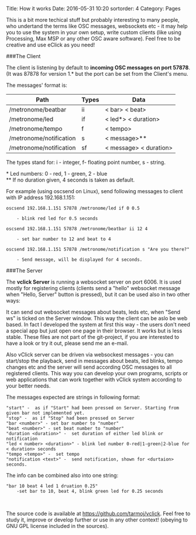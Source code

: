 Title: How it works
Date: 2016-05-31 10:20
sortorder: 4
Category: Pages


This is a bit more techical stuff but probably interesting to many people, who undertand the terms like OSC messages, websockets etc - it may help you to use the system in your own setup, write custom clients (like using Processing, Max MSP or any other OSC aware software). Feel free to be creative and use eClick as you need!


###The Client

The client is listening by default to **incoming OSC messages on port 57878**. (It was 87878 for version 1.* but the port can be set from the Client's menu.


The messages' format is:
 
Path | Types | Data 
 --- | --- | --- 
/metronome/beatbar | ii  | < bar> < beat> 
/metronome/led | if | < led\*> < duration>  
/metronome/tempo | f | < tempo>
/metronome/notification | s | < message>\**
/metronome/notification | sf | < message> < duration>

The types stand for: i - integer, f- floating point number, s - string.

\* Led numbers: 0 - red, 1 -  green, 2 - blue<br>
\*\* If no duration given, 4 seconds is taken as default.

For example (using oscsend on Linux), send following messages to client with IP address 192.168.1.151:

	oscsend 192.168.1.151 57878 /metronome/led if 0 0.5

		- blink red led for 0.5 seconds

	oscsend 192.168.1.151 57878 /metronome/beatbar ii 12 4

		- set bar number to 12 and beat to 4

	oscsend 192.168.1.151 57878 /metronome/notification s "Are you there?"

		- Send message, will be displayed for 4 seconds.


	

###The Server	

The **vclick Server** is running a websocket server on port 6006. It is used mostly for registering clients (clients send a "hello" websocket message when "Hello, Server" button is pressed), but it can be used also in two other ways:

It can send out websocket messages about beats, leds etc, when "Send ws" is ticked on the Server window. This way the client can be aslo be web based. In fact I developed the system at first this way - the users don't need a special app but just open one page in their browser. It works but is less stable. These files are not part of the git-project, if you are interested to have a look or try it out, please send me an e-mail.

Also vClick server can be driven via websockest messages - you can start/stop the playback, send in messages about beats, led blinks, tempo changes etc and the server will send according OSC messages to all registered clients.  This way you can develop your own programs, scripts or web applications that can work together with vClick system according to your better needs.

The messages expected are strings in following format:

	"start" -  as if "Start" had been pressed on Server. Starting from given bar not implemented yet.
	"stop" -  as if "Stop" had been pressed on Server
	"bar <number>" - set bar number to "number"
	"beat <number>" - set beat number to "number"
	"duration <duration>" -  set duration of either led blink or notification
	"led < number> <duration>" - blink led number 0-red|1-green|2-blue for < duration> seconds
	"tempo <tempo>" -  set tempo
	"notification <text>" -  send notification, shown for <durtaion>  seconds.


The info can be combined also into one string:

	"bar 10 beat 4 led 1 druation 0.25"
		-set bar to 10, beat 4, blink green led for 0.25 seconds 

<br>

The source code is available at <https://github.com/tarmoj/vclick>. Feel free to study it, improve or develop further or use in any other context! (obeying to GNU GPL license included in the sources).